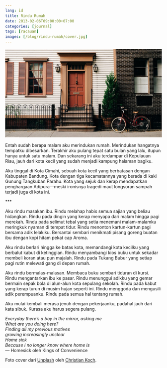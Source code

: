 ```yaml
---
lang: id
title: Rindu Rumah
date: 2013-02-06T09:00:00+07:00
categories: [journal]
tags: [racauan]
images: [/blog/rindu-rumah/cover.jpg]
---
```

![Rindu Rumah](cover.jpg)

Entah sudah berapa malam aku merindukan rumah. Merindukan hangatnya tempatku dibesarkan. Terakhir aku pulang tepat satu bulan yang lalu, itupun hanya untuk satu malam. Dan sekarang ini aku terdampar di Kepulauan Riau, jauh dari kota kecil yang sudah menjadi kampung halaman bagiku.

Aku tinggal di Kota Cimahi, sebuah kota kecil yang berbatasan dengan Kabupaten Bandung. Kota dengan tiga kecamatannya yang berada di kaki Gunung Tangkuban Parahu. Kota yang sejuk dan kerap mendapatkan penghargaan Adipura—meski ironisnya tragedi maut longsoran sampah terjadi juga di kota ini.

\*\*\*

Aku rindu masakan ibu. Rindu melahap habis semua sajian yang beliau hidangkan. Rindu pada dingin yang kerap menyapa dari malam hingga pagi merekah. Rindu pada selimut tebal yang setia menemani malam-malamku meringkuk nyaman di tempat tidur. Rindu menonton kartun-kartun pagi bersama adik lelakiku. Bersantai sembari menikmati pisang goreng buatan ibu dengan kopi hitam pekat cap Aroma.

Aku rindu berlari hingga ke batas kota, memandangi kota kecilku yang berbalut kabut di ketinggian. Rindu menyambangi kios buku untuk sekadar membeli koran atau pun majalah. Rindu pada Tukang Bubur yang setiap pagi rutin melewati gang di depan rumah.

Aku rindu bermalas-malasan. Membaca buku sembari tiduran di kursi. Rindu mengantarkan ibu ke pasar. Rindu menunggui adikku yang gemar bermain sepak bola di alun-alun kota sepulang sekolah. Rindu pada kabut yang kerap turun di musim hujan seperti ini. Rindu menggoda dan mengusili adik perempuanku. Rindu pada semua hal tentang rumah.

Aku mulai kembali merasa jenuh dengan pekerjaanku, padahal jauh dari kata sibuk. Kurasa aku harus segera pulang.

*Everyday there’s a boy in the mirror, asking me*\
*What are you doing here?*\
*Finding all my previous motives*\
*growing increasingly unclear*\
*Home sick*\
*Because I no longer know where home is*\
— Homesick oleh Kings of Convenience

Foto cover dari [Unplash](https://unsplash.com/photos/D_4R9CcYZOk) oleh [Christian Koch](https://unsplash.com/@xt1an).
